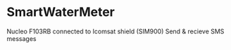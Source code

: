 SmartWaterMeter
===============
Nucleo F103RB connected to Icomsat shield (SIM900)
Send & recieve SMS messages
